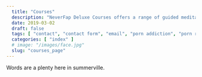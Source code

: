 ```yaml
---
  title: "Courses"
  description: "NeverFap Deluxe Courses offers a range of guided meditations to help you better understand the five fundamental principles of NeverFap."
  date: 2019-03-02
  draft: false
  tags: [ "contact", "contact form", "email", "porn addiction", "porn recovery", "addiction recovery", "addiction", "awareness", "nofap", "neverfap", "neverfap deluxe" ]
  categories: [ "index" ]
  # image: "/images/face.jpg"
  slug: "courses_page"
---
```


Words are a plenty here in summerville.

<!-- 

$29 for a single course. 

$89 for the 5 courses. 

$39 Observation course.  -->
